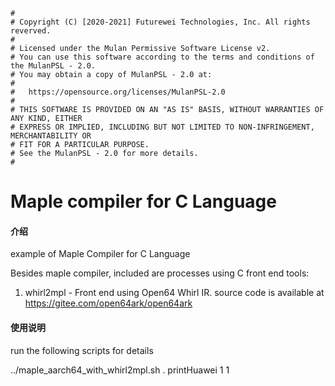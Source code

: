 ```
#
# Copyright (C) [2020-2021] Futurewei Technologies, Inc. All rights reverved.
#
# Licensed under the Mulan Permissive Software License v2.
# You can use this software according to the terms and conditions of the MulanPSL - 2.0.
# You may obtain a copy of MulanPSL - 2.0 at:
#
#   https://opensource.org/licenses/MulanPSL-2.0
#
# THIS SOFTWARE IS PROVIDED ON AN "AS IS" BASIS, WITHOUT WARRANTIES OF ANY KIND, EITHER
# EXPRESS OR IMPLIED, INCLUDING BUT NOT LIMITED TO NON-INFRINGEMENT, MERCHANTABILITY OR
# FIT FOR A PARTICULAR PURPOSE.
# See the MulanPSL - 2.0 for more details.
#
```

# Maple compiler for C Language

#### 介绍
example of Maple Compiler for C Language

Besides maple compiler, included are processes using C front end tools:
  1. whirl2mpl - Front end using Open64 Whirl IR.
     source code is available at https://gitee.com/open64ark/open64ark

#### 使用说明
  run the following scripts for details

  ../maple_aarch64_with_whirl2mpl.sh . printHuawei 1 1
